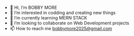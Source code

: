 - 👋 Hi, I’m BOBBY MORE
- 👀 I’m interested in codding and creating new things 
- 🌱 I’m currently learning MERN STACK 
- 💞️ I’m looking to collaborate on Web Development projects
- 📫 How to reach me bobbymore2025@gmail.com

<!---
bobbymore2025/bobbymore2025 is a ✨ special ✨ repository because its `README.md` (this file) appears on your GitHub profile.
You can click the Preview link to take a look at your changes.
--->
